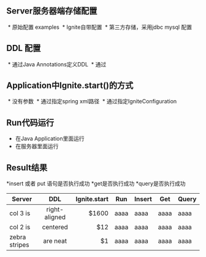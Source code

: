 ## Server服务器端存储配置
  * 原始配置 examples
  * Ignite自带配置
  * 第三方存储，采用jdbc mysql 配置

## DDL 配置
  * 通过Java Annotations定义DDL
  * 通过
  
## Application中Ignite.start()的方式  
  * 没有参数
  * 通过指定spring xml路径
  * 通过指定IgniteConfiguration
  
## Run代码运行  
  * 在Java Application里面运行 
  * 在服务器里面运行
  
## Result结果  
  *insert 或者 put 语句是否执行成功
  *get是否执行成功
  *query是否执行成功

| Server        | DDL           | Ignite.start  | Run | Insert | Get| Query|
| ------------- |:-------------:| -----:|---|---|---|---|
| col 3 is      | right-aligned | $1600 |aaaa|aaaa|aaaa|aaaa|
| col 2 is      | centered      |   $12 |aaaa|aaaa|aaaa|aaaa|
| zebra stripes | are neat      |    $1 |aaaa|aaaa|aaaa|aaaa|
